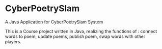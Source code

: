# CyberPoetrySlam
A Java Application for CyberPoetrySlam System

This is a Course project written in Java, realizing the functions of : connect words to poem, update poems, publish poem, swap words with other players.
